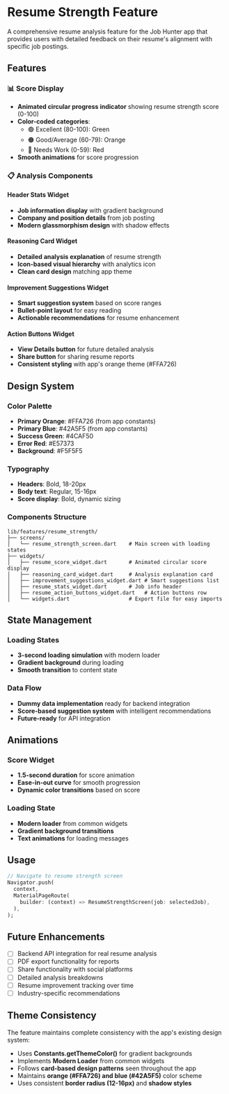 # Resume Strength Feature

A comprehensive resume analysis feature for the Job Hunter app that provides users with detailed feedback on their resume's alignment with specific job postings.

## Features

### 📊 Score Display
- **Animated circular progress indicator** showing resume strength score (0-100)
- **Color-coded categories**: 
  - 🟢 Excellent (80-100): Green
  - 🟠 Good/Average (60-79): Orange 
  - 🔴 Needs Work (0-59): Red
- **Smooth animations** for score progression

### 📋 Analysis Components

#### Header Stats Widget
- **Job information display** with gradient background
- **Company and position details** from job posting
- **Modern glassmorphism design** with shadow effects

#### Reasoning Card Widget  
- **Detailed analysis explanation** of resume strength
- **Icon-based visual hierarchy** with analytics icon
- **Clean card design** matching app theme

#### Improvement Suggestions Widget
- **Smart suggestion system** based on score ranges
- **Bullet-point layout** for easy reading
- **Actionable recommendations** for resume enhancement

#### Action Buttons Widget
- **View Details button** for future detailed analysis
- **Share button** for sharing resume reports
- **Consistent styling** with app's orange theme (#FFA726)

## Design System

### Color Palette
- **Primary Orange**: #FFA726 (from app constants)
- **Primary Blue**: #42A5F5 (from app constants)  
- **Success Green**: #4CAF50
- **Error Red**: #E57373
- **Background**: #F5F5F5

### Typography
- **Headers**: Bold, 18-20px
- **Body text**: Regular, 15-16px
- **Score display**: Bold, dynamic sizing

### Components Structure

```
lib/features/resume_strength/
├── screens/
│   └── resume_strength_screen.dart    # Main screen with loading states
├── widgets/
│   ├── resume_score_widget.dart       # Animated circular score display
│   ├── reasoning_card_widget.dart     # Analysis explanation card
│   ├── improvement_suggestions_widget.dart # Smart suggestions list
│   ├── resume_stats_widget.dart       # Job info header
│   ├── resume_action_buttons_widget.dart   # Action buttons row
│   └── widgets.dart                   # Export file for easy imports
```

## State Management

### Loading States
- **3-second loading simulation** with modern loader
- **Gradient background** during loading
- **Smooth transition** to content state

### Data Flow
- **Dummy data implementation** ready for backend integration
- **Score-based suggestion system** with intelligent recommendations
- **Future-ready** for API integration

## Animations

### Score Widget
- **1.5-second duration** for score animation
- **Ease-in-out curve** for smooth progression
- **Dynamic color transitions** based on score

### Loading State
- **Modern loader** from common widgets
- **Gradient background transitions**
- **Text animations** for loading messages

## Usage

```dart
// Navigate to resume strength screen
Navigator.push(
  context,
  MaterialPageRoute(
    builder: (context) => ResumeStrengthScreen(job: selectedJob),
  ),
);
```

## Future Enhancements

- [ ] Backend API integration for real resume analysis
- [ ] PDF export functionality for reports
- [ ] Share functionality with social platforms
- [ ] Detailed analysis breakdowns
- [ ] Resume improvement tracking over time
- [ ] Industry-specific recommendations

## Theme Consistency

The feature maintains complete consistency with the app's existing design system:
- Uses **Constants.getThemeColor()** for gradient backgrounds
- Implements **Modern Loader** from common widgets
- Follows **card-based design patterns** seen throughout the app
- Maintains **orange (#FFA726) and blue (#42A5F5)** color scheme
- Uses consistent **border radius (12-16px)** and **shadow styles**
